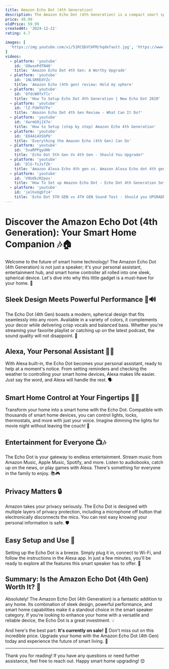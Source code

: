 ```yaml
---
title: Amazon Echo Dot (4th Generation)
description: The Amazon Echo Dot (4th Generation) is a compact smart speaker that features a spherical design, offering a modern aesthetic that fits seamlessly into any room. It is equipped with Amazon's voice assistant, Alexa, allowing users to control smart home devices, play music, set alarms, and access information using voice commands. The device delivers improved sound quality with clearer vocals and balanced bass compared to its predecessors. It also includes a light ring at the base that indicates when Alexa is active. The Echo Dot (4th Gen) supports Bluetooth and Wi-Fi connectivity, making it versatile for streaming audio and integrating with other smart devices.
price: 49.99
oldPrice: 59.99
createdAt: '2024-12-21'
rating: 4.7

images: [
  'https://img.youtube.com/vi/51RCQbVCHFM/hqdefault.jpg', 'https://www.soundguys.com/wp-content/uploads/2020/11/Amazon-Echo-4th-gen-09-scaled.jpg', 'https://images.squarespace-cdn.com/content/v1/534b7cdce4b0da6fc9ad1478/1617773359006-WFDAFI8HPY53CL8OV76J/main-image-eco-4-Recovered1.jpg', 'https://www.revenes.com/wp-content/uploads/2022/03/Amazon-Echo-Dot-4th-Gen-1.png', 'https://i0.wp.com/eshop.lalytto.com/wp-content/uploads/2023/12/lalytto-amazon-alexa-echo-dot-clock-5ta-gen.jpg?resize=300,300&ssl=1', 'https://5.imimg.com/data5/ECOM/Default/2023/3/295137220/HO/GN/ER/184740997/61hmmhtev-l-ul1024-500x500.jpg', 'https://www.trustedreviews.com/wp-content/uploads/sites/54/2017/11/Amazon-Echo-2017-4-of-4-920x518.jpg', 'https://www.androidauthority.com/wp-content/uploads/2020/10/Echo-Dot-2020-fourth-generation-buttons-top-down.jpg', 'https://m.media-amazon.com/images/I/81mSvfGQO7L._AC_UF1000,1000_QL80_.jpg', 'https://cdnx.jumpseller.com/rs-store/image/21039098/D_NQ_NP_705862-MLA45993859276_052021-O.webp?1638891797', 'https://wall-mounts.co.uk/wp-content/uploads/2022/08/amazon-echo-dot-4-wall-mount-x-profile-w-device-white.jpg', 'https://techmgzn.com/wp-content/uploads/2023/09/amazon-alexa-has-now-been-upgraded-with-generative-ai-1000x600.jpg', 'https://i.etsystatic.com/33972328/c/2240/1781/210/0/il/ff8103/5274423434/il_340x270.5274423434_t8ud.jpg', 'https://mir-s3-cdn-cf.behance.net/projects/404/b86c19162928255.Y3JvcCwxNjE2LDEyNjQsMCww.png', 'https://www.sanus.com/assets/products/wsepm21/images/xlarge/WSEPM21_B2_1000x1000px3.jpg', 'https://www.digitaltrends.com/wp-content/uploads/2020/10/amazon-echo-dot-4th-gen-review-1-of-8.jpg?fit=1500,1000&p=1', 'https://assets.rebelmouse.io/eyJhbGciOiJIUzI1NiIsInR5cCI6IkpXVCJ9.eyJpbWFnZSI6Imh0dHBzOi8vYXNzZXRzLnJibC5tcy8yNTU0OTIyOS9vcmlnaW4uanBnIiwiZXhwaXJlc19hdCI6MTc1NjkyOTg3NX0.XNqzECtWOVo7F9ww3JXTjuc3rKGTZqD0Lgs7se3z3E8/img.jpg?width=1200&height=800&quality=85&coordinates=398,0,398,0', 'https://www.unboxify.in/cdn/shop/files/Amazon-Echo-Dot-4th-Gen-Smart-Display-and-Speakers-491935952-i-3-1200Wx1200H.jpg?v=1723717978', 'https://www.cnet.com/a/img/resize/e9565dcca1755633f5fa340f84f1b75335fb079b/hub/2018/09/20/c77a44e7-1e99-4074-920a-d80b2e8da2a5/amazon-event-2018-product-photos-7.jpg?auto=webp&width=1200', 'https://www.techlandbd.com/image/catalog/Speaker/Amazon/Echo Dot/4th Gen/Amazon Echo Dot 4th Gen-500x500-01.jpg', 'https://jgsuperstore.com/cdn/shop/products/7_ffdd855b-1dc3-4e5c-9a1e-181fd312db54.jpg?v=1614739811&width=1445', 'https://m.media-amazon.com/images/I/71Wzfp9yjiL._AC_UF894,1000_QL80_.jpg', 'https://img4.dhresource.com/webp/m/0x0/f3/albu/jc/y/24/f52a28ef-8cb1-4041-b21b-0b1fb41c4927.jpg', 'https://media.wired.com/photos/65d8da9ff620a7044c2de43a/2:3/w_1200,h_1800,c_limit/Best-Smart-Speakers-Gear.jpg', 'https://www.digitaltrends.com/wp-content/uploads/2020/10/amazon-echo-dot-4th-gen-with-clock-review-5-of-8.jpg?p=1', 'https://www.bhphotovideo.com/images/fb/sanus_wsedm2_b2_4th_gen_echo_dot_1708741.jpg', 'https://ae01.alicdn.com/kf/S05c0e4fdd10f454696b14b5799e101cby.jpg', 'https://www.voiceseo.com/wp-content/uploads/2020/04/shutterstock_570274747.jpg', 'https://store.pronest.net/images/thumbnails/943/707/detailed/2/echo-4-Red.jpg', 'https://www.edn.com/wp-content/uploads/Amazon_Echo_Dot_inside_base.jpg?resize=800,777', 'https://www.stuff.tv/wp-content/uploads/sites/2/2022/09/Amazon-Echo-Dot-with-Clock-2022-weather.jpg?w=1024', 'https://www.revenes.com/wp-content/uploads/2022/03/Amazon-Echo-Dot-4th-Gen-1.png', 'https://www.ipromo.com/blog/wp-content/uploads/2019/01/dot-4-back-logo.jpg', 'https://i2-prod.somersetlive.co.uk/incoming/article7970735.ece/ALTERNATES/s615/1_Amazon-Alexa-new-changes.jpg', 'https://static1.pocketlintimages.com/wordpress/wp-content/uploads/wm/2024/06/fun-images-1-3.jpg', 'https://img.fruugo.com/product/5/11/927314115_max.jpg', 'https://s.hdnux.com/photos/01/30/70/56/23301047/3/rawImage.jpg', 'https://i.pinimg.com/736x/7f/99/d5/7f99d50e4f46c20328d411f04f8a0929.jpg', 'https://www.androidauthority.com/wp-content/uploads/2020/10/Echo-Dot-2020-fourth-generation-ring-of-light-from-the-front.jpg', 'https://knowtechie.com/wp-content/uploads/2017/05/amazon-echo-dot-fourth-gen.jpg', 'https://dealatcity.com/images/thumbs/0018374_get-amazon-echo-dot-4th-gen-smart-speaker-with-alexa-from-dealatcity-store_550.jpeg', 'https://www.oregonlive.com/resizer/v2/H6BF7CG7IFGDJJMB6TFPN24TBA.jpg?auth=00215843573272431c7cb6c14b3c895afe77e0e9680ebefe3ae9fd41d2d479c0&width=1280&quality=90', 'https://i.insider.com/62c88502114c1e001872caa6?width=1200&format=jpeg', 'https://lookaside.fbsbx.com/lookaside/crawler/media/?media_id=5797880840330812', 'https://i.guim.co.uk/img/media/117fb0d94960b88fe2704b8232c0d280881058b6/788_650_3705_2223/500.jpg?quality=85&auto=format&fit=max&s=f2fafd6895c257707e6367974fc63c39', 'https://media.takealot.com/covers_images/9305488a4f6d4ec090f4f85140755298/s-pdpxl.file', 'https://img.myipadbox.com/sec/product_l/TBD0603590101A.jpg', 'https://www.thegivingtree.in/wp-content/uploads/2022/11/61lv4nv5VdL._SL1000_.jpg', 'https://linqcdn.avbportal.com/images/e83d4dbd-767c-4b52-add7-24f9dbb791cf.jpg', 'https://cdn.mos.cms.futurecdn.net/R43mey3j365TEZtNqaTqQM-1200-80.jpg', 'https://cloudfront-us-east-2.images.arcpublishing.com/reuters/PHLNCST4IFKMNHTIHB3QRK3YJ4.jpg', 'https://i.pcmag.com/imagery/reviews/02OMvcHgc20fWDNyUwEnF4E-1..v1666809030.jpg', 'https://www.androidauthority.com/wp-content/uploads/2020/11/Amazon-Echo-4th-gen-desk.jpg', 'https://walielectric.com/cdn/shop/products/d47b8d559535e35466c1e50b7404c461_2048x2048.jpg?v=1637306505', 'https://i.ytimg.com/vi/1AGbVhzzcLI/maxresdefault.jpg', 'https://plusacc.com/cdn/shop/products/3ea857a92495420b8221be734f92c893.jpg?v=1699325330&width=1445', 'https://c8.alamy.com/comp/2DEF5DX/amazon-echo-dot-smart-speaker-with-alexa-voice-recognition-control-4th-generation-in-twilight-blue-2DEF5DX.jpg', 'http://kapaver.com/cdn/shop/products/51b3T6XJlhL._SL1080__1.jpg?v=1626674710', 'https://m.media-amazon.com/images/I/61kMnGwjBUL.jpg', 'https://i2-prod.walesonline.co.uk/incoming/article30378640.ece/ALTERNATES/s1200/0_main.jpg', 'https://www.shutterstock.com/image-photo/amazon-alexa-echo-dot-voice-600w-2506365363.jpg', 'https://i.ebayimg.com/images/g/sswAAOSw3~JmTrLw/s-l1200.jpg', 'https://veriluxhub.com/cdn/shop/files/61KSxY8uYBL.jpg?v=1732881244', 'https://static.independent.co.uk/2023/04/18/15/echo dot 5th gen .jpg', 'https://media.gettyimages.com/id/1358582844/es/foto/close-up-of-amazon-echo-dot-third-generation-smart-speaker-with-alexa-on-light-wooden-surface.jpg?s=612x612&w=gi&k=20&c=S5ZU2kwMlF0Q-bvlibUxqVlzoDzM00pdMp6XdAWQHzA=', 'https://cdn.idealo.com/folder/Product/200727/9/200727933/s3_produktbild_gross_15/amazon-echo-dot-4th-gen.jpg', 'https://www.autom8.lk/wp-content/uploads/2022/01/03.jpg', 'https://criticalpopcorn.com/wp-content/uploads/2021/03/wp-1616358330632.jpg?w=768', 'https://www.lifewire.com/thmb/o98uBG4AxpksNrVhepY_AC4Gozo=/1500x0/filters:no_upscale():max_bytes(150000):strip_icc()/Amazon-Echo-Dot-4th-Generation-2-89fbd54fb6a14efba195a0094b8d7b6f.jpg', 'https://hips.hearstapps.com/hmg-prod/images/amazon-echo-1623334576.jpg?crop=0.471xw:0.942xh;0.280xw,0.0224xh&resize=1200:*', 'https://assets.aboutamazon.com/dims4/default/9410869/2147483647/strip/true/crop/5760x3242+0+846/resize/1240x698!/quality/90/?url=https://amazon-blogs-brightspot.s3.amazonaws.com/19/d5/7984ef304f9ea01c5ca711e6fc91/echo-lifestyle.png', 'https://s.alicdn.com/@sc04/kf/He63b02d746e54c45802a6fccd71c0d163.jpg_720x720q50.jpg', 'https://cdn11.bigcommerce.com/s-p67zny4ulb/images/stencil/160w/products/259/2455/EPM21_W2__35230.1603223597.jpg?c=2', 'https://rukminim2.flixcart.com/image/850/1000/xif0q/gaming-adapter/charging-kit/2/f/h/15w-amazon-alexa-echo-dot-3rd-4th-5th-generation-gp92nb-1150-original-imah5nfrwhejb8zk.jpeg?q=90&crop=false', 'https://m.media-amazon.com/images/I/81cgyvKpajS._AC_UF894,1000_QL80_.jpg', 'https://m.media-amazon.com/images/I/41iBYNPJ5rL._SL500_.jpg', 'https://gadgetmarket.co.ke/wp-content/uploads/2023/11/Amazon-Echo-Dot-4th-Generation-a.webp', 'https://www.ourfriday.co.uk/image/cache/catalog/Amazon/amazon-echo-dot-glacier-white-1-800x800.png', 'https://www.briandorey.com/docs/2020-12-19-amazon-echo-dot-gen4-teardown/case-closed.jpg', 'https://bgr.com/wp-content/uploads/2023/04/Amazon-Echo-Dot.jpg?quality=82&strip=all&resize=1400,788'
]
videos: 
  - platform: 'youtube'
    id: 'OOwxoPdTN40'
    title: 'Amazon Echo Dot 4th Gen: A Worthy Upgrade'
  - platform: 'youtube'
    id: '1NLSRREdYZc'
    title: 'Amazon Echo (4th gen) review: Hold my sphere'
  - platform: 'youtube'
    id: 'OfdcW0fxTlc'
    title: 'How To Setup Echo Dot 4th Generation | New Echo Dot 2020'
  - platform: 'youtube'
    id: 'lZ-FUmYU7Fo'
    title: 'Amazon Echo Dot 4th Gen Review - What Can It Do?'
  - platform: 'youtube'
    id: 'XwrmG9j1X7o'
    title: 'How to Setup (step by step) Amazon Echo 4th Generation'
  - platform: 'youtube'
    id: 'ED4A14XSbPU'
    title: 'Everything the Amazon Echo (4th Gen) Can Do'
  - platform: 'youtube'
    id: '5vaRPPgyUHk'
    title: 'Echo Dot 5th Gen Vs 4th Gen - Should You Upgrade?'
  - platform: 'youtube'
    id: 'DlG-fsJsfZk'
    title: 'Amazon Alexa Echo 4th gen vs. Amazon Alexa Echo dot 4th gen - comparison ASMR'
  - platform: 'youtube'
    id: 'V9UdkzR2pos'
    title: 'How To Set up Amazon Echo Dot - Echo Dot 4th Generation Setup - Manual Wifi Setup Instructions'
  - platform: 'youtube'
    id: 'jelhxUgbfz4'
    title: 'Echo Dot 5TH GEN vs 4TH GEN Sound Test - Should you UPGRADE?'
---
```


# Discover the Amazon Echo Dot (4th Generation): Your Smart Home Companion 🎶🏠

Welcome to the future of smart home technology! The Amazon Echo Dot (4th Generation) is not just a speaker; it's your personal assistant, entertainment hub, and smart home controller all rolled into one sleek, spherical device. Let's dive into why this little gadget is a must-have for your home. 🌟

## Sleek Design Meets Powerful Performance 🎨🔊

The Echo Dot (4th Gen) boasts a modern, spherical design that fits seamlessly into any room. Available in a variety of colors, it complements your decor while delivering crisp vocals and balanced bass. Whether you're streaming your favorite playlist or catching up on the latest podcast, the sound quality will not disappoint. 🎵

## Alexa, Your Personal Assistant 🤖💬

With Alexa built-in, the Echo Dot becomes your personal assistant, ready to help at a moment's notice. From setting reminders and checking the weather to controlling your smart home devices, Alexa makes life easier. Just say the word, and Alexa will handle the rest. 🗣️

## Smart Home Control at Your Fingertips 🏡🔌

Transform your home into a smart home with the Echo Dot. Compatible with thousands of smart home devices, you can control lights, locks, thermostats, and more with just your voice. Imagine dimming the lights for movie night without leaving the couch! 🎥

## Entertainment for Everyone 📺🎶

The Echo Dot is your gateway to endless entertainment. Stream music from Amazon Music, Apple Music, Spotify, and more. Listen to audiobooks, catch up on the news, or play games with Alexa. There's something for everyone in the family to enjoy. 📚🎮

## Privacy Matters 🔒

Amazon takes your privacy seriously. The Echo Dot is designed with multiple layers of privacy protection, including a microphone off button that electronically disconnects the mics. You can rest easy knowing your personal information is safe. 🛡️

## Easy Setup and Use 🚀

Setting up the Echo Dot is a breeze. Simply plug it in, connect to Wi-Fi, and follow the instructions in the Alexa app. In just a few minutes, you'll be ready to explore all the features this smart speaker has to offer. 📱

## Summary: Is the Amazon Echo Dot (4th Gen) Worth It? 🤔

Absolutely! The Amazon Echo Dot (4th Generation) is a fantastic addition to any home. Its combination of sleek design, powerful performance, and smart home capabilities make it a standout choice in the smart speaker category. If you're looking to enhance your home with a versatile and reliable device, the Echo Dot is a great investment. 💡

And here's the best part: **It's currently on sale!** 🎉 Don't miss out on this incredible price. Upgrade your home with the Amazon Echo Dot (4th Gen) today and experience the future of smart living. 🛒

---

Thank you for reading! If you have any questions or need further assistance, feel free to reach out. Happy smart home upgrading! 😊